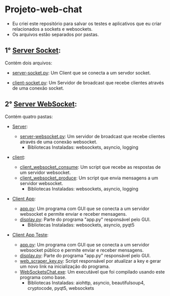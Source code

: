 # Projeto-web-chat
 - Eu criei este repositório para salvar os testes e aplicativos que eu criar relacionados a sockets e websockets.
 - Os arquivos estão separados por pastas.
 
 ## 1° [Server Socket](https://github.com/QueirozT/Projeto-web-chat/tree/main/Server%20Socket):
  Contém dois arquivos: 
   - [server-socket.py](https://github.com/QueirozT/Projeto-web-chat/blob/main/Server%20Socket/server-socket.py): Um Client que se conecta a um servdor socket.
     
   - [client-socket.py](https://github.com/QueirozT/Projeto-web-chat/blob/main/Server%20Socket/client-socket.py): Um Servidor de broadcast que recebe clientes através de uma conexão socket.

## 2° [Server WebSocket](https://github.com/QueirozT/Projeto-web-chat/tree/main/Server%20WebSocket):
 Contém quatro pastas:
  - [Server](https://github.com/QueirozT/Projeto-web-chat/tree/main/Server%20WebSocket/Server):
    - [server-websocket.py](https://github.com/QueirozT/Projeto-web-chat/blob/main/Server%20WebSocket/Server/server-websocket.py): Um servidor de broadcast que recebe clientes através de uma conexão websocket.
      - Bibliotecas Instaladas: websockets, asyncio, logging
  
  - [client](https://github.com/QueirozT/Projeto-web-chat/tree/main/Server%20WebSocket/client):
    -  [client_websocket_consume](https://github.com/QueirozT/Projeto-web-chat/blob/main/Server%20WebSocket/client/client_websocket_consume.py): Um script que recebe as respostas de um servidor websocket.
    -  [client_websocket_produce](https://github.com/QueirozT/Projeto-web-chat/blob/main/Server%20WebSocket/client/client_websocket_produce.py): Um script que envia mensagens a um servidor websocket.
       - Bibliotecas Instaladas: websockets, asyncio, logging
   
  - [Client App](https://github.com/QueirozT/Projeto-web-chat/tree/main/Server%20WebSocket/Client%20App):
    - [app.py](https://github.com/QueirozT/Projeto-web-chat/blob/main/Server%20WebSocket/Client%20App/app.py): Um programa com GUI que se conecta a um servidor websocket e permite enviar e receber mensagens.
    - [display.py](https://github.com/QueirozT/Projeto-web-chat/blob/main/Server%20WebSocket/Client%20App/display.py): Parte do programa "app.py" responsável pelo GUI.
       - Bibliotecas Instaladas: websockets, asyncio, pyqt5

  - [Client App Teste](https://github.com/QueirozT/Projeto-web-chat/tree/main/Server%20WebSocket/Client%20App%20Teste):
    - [app.py](https://github.com/QueirozT/Projeto-web-chat/blob/main/Server%20WebSocket/Client%20App%20Teste/app.py): Um programa com GUI que se conecta a um servidor websocket público e permite enviar e receber mensagens.
    - [display.py](https://github.com/QueirozT/Projeto-web-chat/blob/main/Server%20WebSocket/Client%20App%20Teste/display.py): Parte do programa "app.py" responsável pelo GUI.
    - [web_scraper_key.py](https://github.com/QueirozT/Projeto-web-chat/blob/main/Server%20WebSocket/Client%20App%20Teste/web_scraper_key.py): Script responsável por atualizar a key e gerar um novo link na inicialização do programa.
    - <a href="https://github.com/QueirozT/Projeto-web-chat/raw/main/Server%20WebSocket/Client%20App%20Teste/WebSocketsChat.exe" target="blank">WebSocketsChat.exe</a>: Um executável que foi compilado usando este programa como base.
       - Bibliotecas Instaladas: aiohttp, asyncio, beautifulsoup4, cryptocode, pyqt5, websockets
